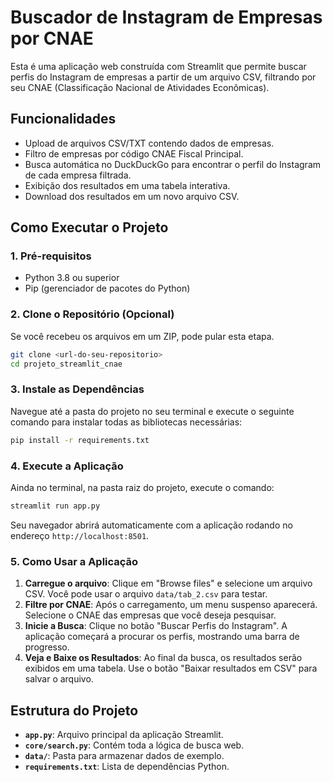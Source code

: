 # Buscador de Instagram de Empresas por CNAE

Esta é uma aplicação web construída com Streamlit que permite buscar perfis do Instagram de empresas a partir de um arquivo CSV, filtrando por seu CNAE (Classificação Nacional de Atividades Econômicas).

## Funcionalidades

-   Upload de arquivos CSV/TXT contendo dados de empresas.
-   Filtro de empresas por código CNAE Fiscal Principal.
-   Busca automática no DuckDuckGo para encontrar o perfil do Instagram de cada empresa filtrada.
-   Exibição dos resultados em uma tabela interativa.
-   Download dos resultados em um novo arquivo CSV.

## Como Executar o Projeto

### 1. Pré-requisitos

-   Python 3.8 ou superior
-   Pip (gerenciador de pacotes do Python)

### 2. Clone o Repositório (Opcional)

Se você recebeu os arquivos em um ZIP, pode pular esta etapa.
```bash
git clone <url-do-seu-repositorio>
cd projeto_streamlit_cnae
```

### 3. Instale as Dependências

Navegue até a pasta do projeto no seu terminal e execute o seguinte comando para instalar todas as bibliotecas necessárias:

```bash
pip install -r requirements.txt
```

### 4. Execute a Aplicação

Ainda no terminal, na pasta raiz do projeto, execute o comando:

```bash
streamlit run app.py
```

Seu navegador abrirá automaticamente com a aplicação rodando no endereço `http://localhost:8501`.

### 5. Como Usar a Aplicação

1.  **Carregue o arquivo**: Clique em "Browse files" e selecione um arquivo CSV. Você pode usar o arquivo `data/tab_2.csv` para testar.
2.  **Filtre por CNAE**: Após o carregamento, um menu suspenso aparecerá. Selecione o CNAE das empresas que você deseja pesquisar.
3.  **Inicie a Busca**: Clique no botão "Buscar Perfis do Instagram". A aplicação começará a procurar os perfis, mostrando uma barra de progresso.
4.  **Veja e Baixe os Resultados**: Ao final da busca, os resultados serão exibidos em uma tabela. Use o botão "Baixar resultados em CSV" para salvar o arquivo.

## Estrutura do Projeto
- **`app.py`**: Arquivo principal da aplicação Streamlit.
- **`core/search.py`**: Contém toda a lógica de busca web.
- **`data/`**: Pasta para armazenar dados de exemplo.
- **`requirements.txt`**: Lista de dependências Python.